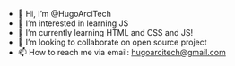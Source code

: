 - 👋 Hi, I’m @HugoArciTech
- 👀 I’m interested in learning JS
- 🌱 I’m currently learning HTML and CSS and JS!
- 💞️ I’m looking to collaborate on open source project
- 📫 How to reach me via email: hugoarcitech@gmail.com

<!---
HugoArciTech/HugoArciTech is a ✨ special ✨ repository because its `README.md` (this file) appears on your GitHub profile.
You can click the Preview link to take a look at your changes.
--->
